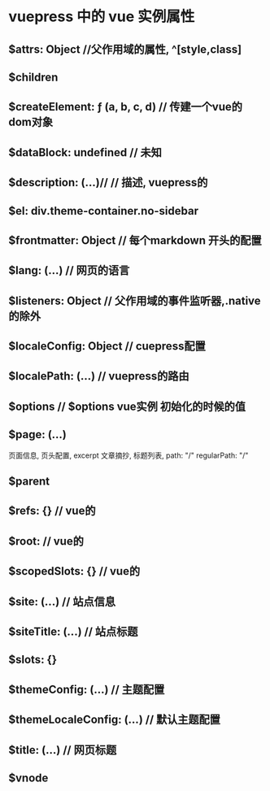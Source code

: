 # vuepress 中的 vue 实例属性

## $attrs: Object //父作用域的属性, ^[style,class]

## $children

## $createElement: ƒ (a, b, c, d) // 传建一个vue的dom对象

## $dataBlock: undefined // 未知

## $description: (...)//  // 描述, vuepress的

## $el: div.theme-container.no-sidebar

## $frontmatter: Object // 每个markdown 开头的配置

## $lang: (...) // 网页的语言

## $listeners: Object // 父作用域的事件监听器,.native的除外

## $localeConfig: Object // cuepress配置

## $localePath: (...) // vuepress的路由

## $options // $options vue实例 初始化的时候的值

## $page: (...)

页面信息, 页头配置, excerpt 文章摘抄, 标题列表, path: "/"
regularPath: "/"

## $parent

## $refs: {} // vue的

## $root: // vue的

## $scopedSlots: {} // vue的

## $site: (...) // 站点信息

## $siteTitle: (...) // 站点标题

## $slots: {}

## $themeConfig: (...) // 主题配置

## $themeLocaleConfig: (...) // 默认主题配置

## $title: (...) // 网页标题

## $vnode<!--  -->
